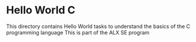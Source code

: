# Hello World C

This directory contains Hello World tasks to understand the basics of the C programming language
This is part of the ALX SE program
